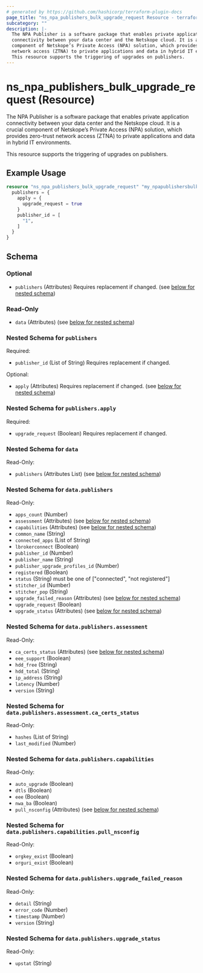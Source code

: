 ```yaml
---
# generated by https://github.com/hashicorp/terraform-plugin-docs
page_title: "ns_npa_publishers_bulk_upgrade_request Resource - terraform-provider-ns"
subcategory: ""
description: |-
  The NPA Publisher is a software package that enables private application
  connectivity between your data center and the Netskope cloud. It is a crucial
  component of Netskope’s Private Access (NPA) solution, which provides zero-trust
  network access (ZTNA) to private applications and data in hybrid IT environments.
  This resource supports the triggering of upgrades on publishers.
---
```


# ns_npa_publishers_bulk_upgrade_request (Resource)

The NPA Publisher is a software package that enables private application
connectivity between your data center and the Netskope cloud. It is a crucial 
component of Netskope’s Private Access (NPA) solution, which provides zero-trust 
network access (ZTNA) to private applications and data in hybrid IT environments.

This resource supports the triggering of upgrades on publishers.

## Example Usage

```terraform
resource "ns_npa_publishers_bulk_upgrade_request" "my_npapublishersbulkupgraderequest" {
  publishers = {
    apply = {
      upgrade_request = true
    }
    publisher_id = [
      "1",
    ]
  }
}
```

<!-- schema generated by tfplugindocs -->
## Schema

### Optional

- `publishers` (Attributes) Requires replacement if changed. (see [below for nested schema](#nestedatt--publishers))

### Read-Only

- `data` (Attributes) (see [below for nested schema](#nestedatt--data))

<a id="nestedatt--publishers"></a>
### Nested Schema for `publishers`

Required:

- `publisher_id` (List of String) Requires replacement if changed.

Optional:

- `apply` (Attributes) Requires replacement if changed. (see [below for nested schema](#nestedatt--publishers--apply))

<a id="nestedatt--publishers--apply"></a>
### Nested Schema for `publishers.apply`

Required:

- `upgrade_request` (Boolean) Requires replacement if changed.



<a id="nestedatt--data"></a>
### Nested Schema for `data`

Read-Only:

- `publishers` (Attributes List) (see [below for nested schema](#nestedatt--data--publishers))

<a id="nestedatt--data--publishers"></a>
### Nested Schema for `data.publishers`

Read-Only:

- `apps_count` (Number)
- `assessment` (Attributes) (see [below for nested schema](#nestedatt--data--publishers--assessment))
- `capabilities` (Attributes) (see [below for nested schema](#nestedatt--data--publishers--capabilities))
- `common_name` (String)
- `connected_apps` (List of String)
- `lbrokerconnect` (Boolean)
- `publisher_id` (Number)
- `publisher_name` (String)
- `publisher_upgrade_profiles_id` (Number)
- `registered` (Boolean)
- `status` (String) must be one of ["connected", "not registered"]
- `stitcher_id` (Number)
- `stitcher_pop` (String)
- `upgrade_failed_reason` (Attributes) (see [below for nested schema](#nestedatt--data--publishers--upgrade_failed_reason))
- `upgrade_request` (Boolean)
- `upgrade_status` (Attributes) (see [below for nested schema](#nestedatt--data--publishers--upgrade_status))

<a id="nestedatt--data--publishers--assessment"></a>
### Nested Schema for `data.publishers.assessment`

Read-Only:

- `ca_certs_status` (Attributes) (see [below for nested schema](#nestedatt--data--publishers--assessment--ca_certs_status))
- `eee_support` (Boolean)
- `hdd_free` (String)
- `hdd_total` (String)
- `ip_address` (String)
- `latency` (Number)
- `version` (String)

<a id="nestedatt--data--publishers--assessment--ca_certs_status"></a>
### Nested Schema for `data.publishers.assessment.ca_certs_status`

Read-Only:

- `hashes` (List of String)
- `last_modified` (Number)



<a id="nestedatt--data--publishers--capabilities"></a>
### Nested Schema for `data.publishers.capabilities`

Read-Only:

- `auto_upgrade` (Boolean)
- `dtls` (Boolean)
- `eee` (Boolean)
- `nwa_ba` (Boolean)
- `pull_nsconfig` (Attributes) (see [below for nested schema](#nestedatt--data--publishers--capabilities--pull_nsconfig))

<a id="nestedatt--data--publishers--capabilities--pull_nsconfig"></a>
### Nested Schema for `data.publishers.capabilities.pull_nsconfig`

Read-Only:

- `orgkey_exist` (Boolean)
- `orguri_exist` (Boolean)



<a id="nestedatt--data--publishers--upgrade_failed_reason"></a>
### Nested Schema for `data.publishers.upgrade_failed_reason`

Read-Only:

- `detail` (String)
- `error_code` (Number)
- `timestamp` (Number)
- `version` (String)


<a id="nestedatt--data--publishers--upgrade_status"></a>
### Nested Schema for `data.publishers.upgrade_status`

Read-Only:

- `upstat` (String)
